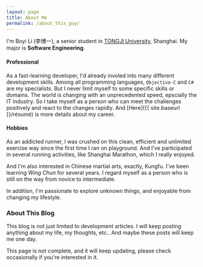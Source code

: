 ```yaml
---
layout: page
title: About Me
permalink: /about_this_guy/
---
```


I'm Boyi Li (李博一), a senior student in [TONGJI University](http://www.tongji.edu.cn/english/), Shanghai. My major is **Software Engineering**.

<h4>Professional</h4>

As a fast-learning developer, I'd already involed into many different development skills. Among all programming languages, `Objective-C` and `C#` are my specialists. But I never limit myself to some specific skills or domains. The world is changing with an unprecedented speed, epscially the IT industry. So I take myself as a person who can meet the challenges positively and react to the changes rapidly. And [Here]({{ site.baseurl }}/résumé) is more details about my career.

<h4>Hobbies</h4>

As an addicted runner, I was crushed on this clean, efficient and unlimited exercise way since the first time I ran on playground. And I've participated in several running activities, like Shanghai Marathon, which I really enjoyed.

And I'm also interested in Chinese martial arts, exactly, Kungfu. I've been learning *Wing Chun* for several years. I regard myself as a person who is still on the way from novice to intermediate.

In addition, I'm passionate to explore unknown things, and enjoyable from changing my lifestyle.


<h3>About This Blog</h3>

This blog is not just limited to development articles. I will keep posting anything about my life, my thoughts, etc.. And maybe these posts will keep me one day.

<div class="bl-note">
	This page is not complete, and it will keep updating, please check occasionally if you're interested in it.
</div>